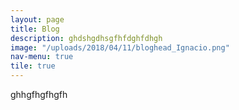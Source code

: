 ```yaml
---
layout: page
title: Blog
description: ghdshgdhsgfhfdghfdhgh
image: "/uploads/2018/04/11/bloghead_Ignacio.png"
nav-menu: true
tile: true
---
```

ghhgfhgfhgfh
